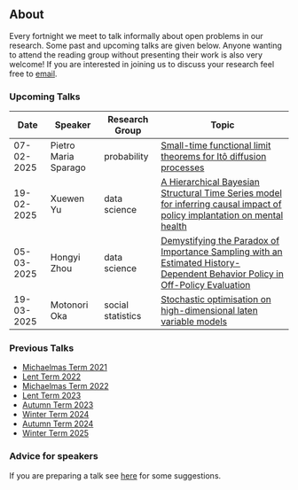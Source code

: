 ## About

Every fortnight we meet to talk informally about open problems in our research. Some past and upcoming talks are given below. Anyone wanting to attend the reading group without presenting their work is also very welcome! If you are interested in joining us to discuss your research feel free to [email](mailto:z.cen@lse.ac.uk).

### Upcoming Talks


| Date | Speaker | Research Group | Topic |
|---|---|---|---|
| 07-02-2025 | Pietro Maria Sparago | probability | [Small-time functional limit theorems for Itô diffusion processes](talks/07-02-2025-Pietro-Maria-Sparago.html) |
| 19-02-2025 | Xuewen Yu | data science | [A Hierarchical Bayesian Structural Time Series model for inferring causal impact of policy implantation on mental health](talks/19-02-2025-Xuewen-Yu.html) |
| 05-03-2025 | Hongyi Zhou | data science | [Demystifying the Paradox of Importance Sampling with an Estimated History-Dependent Behavior Policy in Off-Policy Evaluation](talks/05-03-2025-Hongyi-Zhou.html) |
| 19-03-2025 | Motonori Oka | social statistics | [Stochastic optimisation on high-dimensional laten variable models](talks/19-03-2025-Motonori-Oka.html) |


### Previous Talks

* [Michaelmas Term 2021](past_terms/MT-2021.html)
* [Lent Term 2022](past_terms/LT-2022.html)
* [Michaelmas Term 2022](past_terms/MT-2022.html)
* [Lent Term 2023](past_terms/LT-2023.html)
* [Autumn Term 2023](past_terms/AT-2023.html)
* [Winter Term 2024](past_terms/WT-2024.html)
* [Autumn Term 2024](past_terms/AT-2024.html)
* [Winter Term 2025](past_terms/WT-2024_2025.html)

### Advice for speakers

If you are preparing a talk see [here](advice-for-talks.html) for some suggestions.
